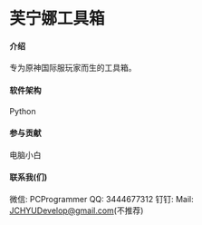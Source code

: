 # 芙宁娜工具箱

#### 介绍
专为原神国际服玩家而生的工具箱。

#### 软件架构
Python

#### 参与贡献
电脑小白 

#### 联系我(们)
微信: PCProgrammer
QQ: 3444677312
钉钉: 
Mail: JCHYUDevelop@gmail.com(不推荐)
